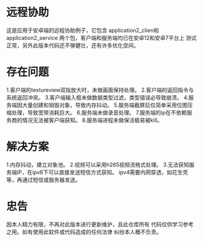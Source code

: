 # 远程协助
这是应用于安卓端的远程协助例子，它包含
application2_clien和application2_service
两个包，客户端和服务端均已在安卓12和安卓7平台上
测试正常，另外此版本代码还不够健壮，还有许多优化空间。
# 存在问题
1.客户端的textureview双指放大时，未做画面保持处理。
2.客户端的返回指令与系统返回冲突。
3.客户端输入框未做数据类型过滤，类型错误必导致崩溃。
4.服务端因大量创建和销毁对象，导致内存抖动。
5.服务端截屏后仅简单采用位图压缩处理，导致宽带消耗巨大。
6.服务端未做录音处理。
7.服务端的ip在不依赖服务商的情况无法被客户端获知。
8.服务端进程未做保活极易被kill。
# 解决方案
1.内存抖动，建立对象池。
2.视频可以采用h265视频流格式处理。
3.无法获知服务端IP，在ipv6下可以直接发送短信方式获知。
ipv4需要内网穿透，如花生壳等，再通过短信或服务器发送。
# 忠告
因本人精力有限，不再对此版本进行更新维护，且此仓库所有
代码仅供学习参考之用。如有使用此软件或代码造成的任何法律
纠纷本人概不负责。


